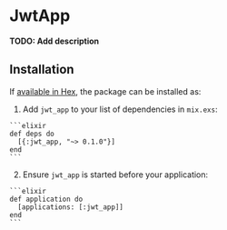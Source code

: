 # JwtApp

**TODO: Add description**

## Installation

If [available in Hex](https://hex.pm/docs/publish), the package can be installed as:

  1. Add `jwt_app` to your list of dependencies in `mix.exs`:

    ```elixir
    def deps do
      [{:jwt_app, "~> 0.1.0"}]
    end
    ```

  2. Ensure `jwt_app` is started before your application:

    ```elixir
    def application do
      [applications: [:jwt_app]]
    end
    ```

